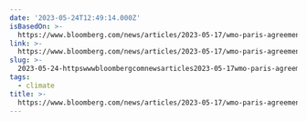 ```yaml
---
date: '2023-05-24T12:49:14.000Z'
isBasedOn: >-
  https://www.bloomberg.com/news/articles/2023-05-17/wmo-paris-agreement-s-1-5c-climate-target-could-be-temporarily-breached?cmpid=BBD052423_GREENDAILY&leadSource=uverify%20wall
link: >-
  https://www.bloomberg.com/news/articles/2023-05-17/wmo-paris-agreement-s-1-5c-climate-target-could-be-temporarily-breached?cmpid=BBD052423_GREENDAILY&leadSource=uverify%20wall
slug: >-
  2023-05-24-httpswwwbloombergcomnewsarticles2023-05-17wmo-paris-agreement-s-1-5c-climate-target-could-be-temporarily-breachedcmpidbbd052423greendailyandleadsourceuverifypercent20wall
tags:
  - climate
title: >-
  https://www.bloomberg.com/news/articles/2023-05-17/wmo-paris-agreement-s-1-5c-climate-target-could-be-temporarily-breached?cmpid=BBD052423_GREENDAILY&leadSource=uverify%20wall
---
```


